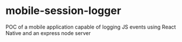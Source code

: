 # mobile-session-logger
 POC of a mobile application capable of logging JS events using React Native and an express node server
